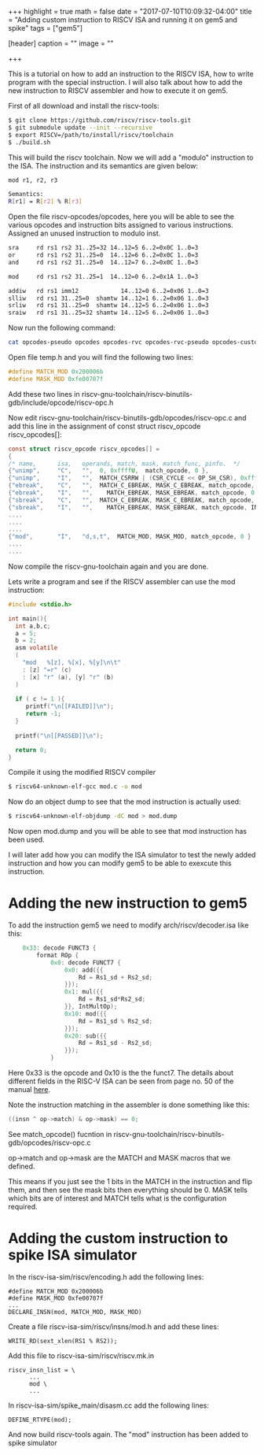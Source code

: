 +++
highlight = true
math = false
date = "2017-07-10T10:09:32-04:00"
title = "Adding custom instruction to RISCV ISA and running it on gem5 and spike"
tags = ["gem5"]

[header]
  caption = ""
  image = ""

+++

<!--more-->

This is a tutorial on how to add an instruction to the RISCV ISA, how to write program with the special instruction. I will also talk about how to add the new instruction to RISCV assembler and how to execute it on gem5.

First of all download and install the riscv-tools:

```bash
$ git clone https://github.com/riscv/riscv-tools.git
$ git submodule update --init --recursive
$ export RISCV=/path/to/install/riscv/toolchain
$ ./build.sh
```
This will build the riscv toolchain. Now we will add a "modulo" instruction to the ISA. The instruction and its semantics are given below:

```bash
mod r1, r2, r3

Semantics:
R[r1] = R[r2] % R[r3]
```
Open the file riscv-opcodes/opcodes, here you will be able to see the various opcodes and instruction bits assigned to various instructions. Assigned an unused instruction to modulo inst. 

```bash
sra     rd rs1 rs2 31..25=32 14..12=5 6..2=0x0C 1..0=3
or      rd rs1 rs2 31..25=0  14..12=6 6..2=0x0C 1..0=3
and     rd rs1 rs2 31..25=0  14..12=7 6..2=0x0C 1..0=3

mod     rd rs1 rs2 31..25=1  14..12=0 6..2=0x1A 1..0=3

addiw   rd rs1 imm12            14..12=0 6..2=0x06 1..0=3
slliw   rd rs1 31..25=0  shamtw 14..12=1 6..2=0x06 1..0=3
srliw   rd rs1 31..25=0  shamtw 14..12=5 6..2=0x06 1..0=3
sraiw   rd rs1 31..25=32 shamtw 14..12=5 6..2=0x06 1..0=3
```

Now run the following command:

```bash
cat opcodes-pseudo opcodes opcodes-rvc opcodes-rvc-pseudo opcodes-custom | ./parse-opcodes -c > ~/temp.h
```
Open file temp.h and you will find the following two lines:

```C
#define MATCH_MOD 0x200006b                                                    
#define MASK_MOD 0xfe00707f
```
Add these two lines in riscv-gnu-toolchain/riscv-binutils-gdb/include/opcode/riscv-opc.h

Now edit riscv-gnu-toolchain/riscv-binutils-gdb/opcodes/riscv-opc.c and add this line in the assignment of const struct riscv\_opcode riscv\_opcodes[]:

```C
const struct riscv_opcode riscv_opcodes[] =                                     
{                                                                               
/* name,      isa,   operands, match, mask, match_func, pinfo.  */              
{"unimp",     "C",   "",  0, 0xffffU,  match_opcode, 0 },                       
{"unimp",     "I",   "",  MATCH_CSRRW | (CSR_CYCLE << OP_SH_CSR), 0xffffffffU,  match_opcode, 0 }, /* csrw cycle, x0 */
{"ebreak",    "C",   "",  MATCH_C_EBREAK, MASK_C_EBREAK, match_opcode, INSN_ALIAS },
{"ebreak",    "I",   "",    MATCH_EBREAK, MASK_EBREAK, match_opcode, 0 },          
{"sbreak",    "C",   "",  MATCH_C_EBREAK, MASK_C_EBREAK, match_opcode, INSN_ALIAS },
{"sbreak",    "I",   "",    MATCH_EBREAK, MASK_EBREAK, match_opcode, INSN_ALIAS },
....
....
....
{"mod",       "I",   "d,s,t",  MATCH_MOD, MASK_MOD, match_opcode, 0 }
....
....
```

Now compile the riscv-gnu-toolchain again and you are done.

Lets write a program and see if the RISCV assembler can use the mod instruction:

```C
#include <stdio.h>

int main(){
  int a,b,c;
  a = 5;
  b = 2;
  asm volatile
  (
    "mod   %[z], %[x], %[y]\n\t"
    : [z] "=r" (c)
    : [x] "r" (a), [y] "r" (b)
  )  
 
  if ( c != 1 ){
     printf("\n[[FAILED]]\n");
     return -1;
  }
  
  printf("\n[[PASSED]]\n");

  return 0;
}
```

Compile it using the modified RISCV compiler

```bash
$ riscv64-unknown-elf-gcc mod.c -o mod
```
Now do an object dump to see that the mod instruction is actually used:

```bash
$ riscv64-unknown-elf-objdump -dC mod > mod.dump
```

Now open mod.dump and you will be able to see that mod instruction has been used.

I will later add how you can modify the ISA simulator to test the newly added instruction and how you can modify gem5 to be able to exexcute this instruction.

# Adding the new instruction to gem5

To add the instruction gem5 we need to modify arch/riscv/decoder.isa like this:

```C
    0x33: decode FUNCT3 {
        format ROp {
            0x0: decode FUNCT7 {
                0x0: add({{
                    Rd = Rs1_sd + Rs2_sd;
                }});
                0x1: mul({{
                    Rd = Rs1_sd*Rs2_sd;
                }}, IntMultOp);
                0x10: mod({{
                    Rd = Rs1_sd % Rs2_sd;
                }});
                0x20: sub({{
                    Rd = Rs1_sd - Rs2_sd;
                }});
            }
```

Here 0x33 is the opcode and 0x10 is the the funct7. The details about different fields in the RISC-V ISA can be seen from page no. 50 of the manual [here](https://www2.eecs.berkeley.edu/Pubs/TechRpts/2014/EECS-2014-54.pdf).

Note the instruction matching in the assembler is done something like this:

```C
((insn ^ op->match) & op->mask) == 0;
```
See match_opcode() fucntion in riscv-gnu-toolchain/riscv-binutils-gdb/opcodes/riscv-opc.c 

op->match and op->mask are the MATCH and MASK macros that we defined.  

This means if you just see the 1 bits in the MATCH in the instruction and flip them,
and then see the mask bits then everything should be 0. MASK tells which bits are
of interest and MATCH tells what is the configuration required.

# Adding the custom instruction to spike ISA simulator

In the riscv-isa-sim/riscv/encoding.h add the following lines:

```
#define MATCH_MOD 0x200006b                                                    
#define MASK_MOD 0xfe00707f
...
DECLARE_INSN(mod, MATCH_MOD, MASK_MOD)
```
Create a file riscv-isa-sim/riscv/insns/mod.h and add these lines:

```
WRITE_RD(sext_xlen(RS1 % RS2));
```

Add this file to riscv-isa-sim/riscv/riscv.mk.in
```
riscv_insn_list = \
      ...
      mod \
      ...
```

In riscv-isa-sim/spike_main/disasm.cc add the following lines:

```
DEFINE_RTYPE(mod);
```

And now build riscv-tools again. The "mod" instruction has been added to spike
simulator
